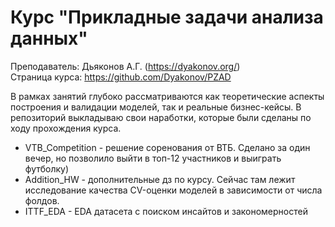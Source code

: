 # Курс "Прикладные задачи анализа данных"     

Преподаватель: Дьяконов А.Г. (https://dyakonov.org/)      
Страница курса: https://github.com/Dyakonov/PZAD

В рамках занятий глубоко рассматриваются как теоретические аспекты построения и валидации моделей, так и реальные бизнес-кейсы.
В репозиторий выкладываю свои наработки, которые были сделаны по ходу прохождения курса. 

-  VTB_Competition  - решение соренования от ВТБ. Сделано за один вечер, но позволило выйти в топ-12 участников и выиграть футболку)
-  Addition_HW - дополнительные дз по курсу. Сейчас там лежит исследование качества CV-оценки моделей в зависимости от числа фолдов.
-  ITTF_EDA - EDA датасета с поиском инсайтов и закономерностей
